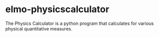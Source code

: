 # elmo-physicscalculator
The Physics Calculator is a python program that calculates for various physical quantitative measures. 

